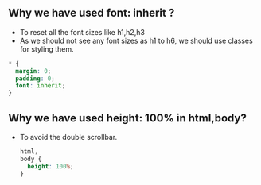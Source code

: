 ## Why we have used font: inherit ?

- To reset all the font sizes like h1,h2,h3
- As we should not see any font sizes as h1 to h6, we should use classes for styling them.

```css
* {
  margin: 0;
  padding: 0;
  font: inherit;
}
```

## Why we have used height: 100% in html,body?

- To avoid the double scrollbar.

  ```css
  html,
  body {
    height: 100%;
  }
  ```

##
